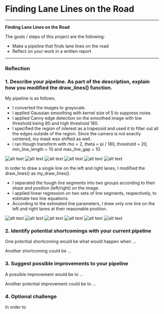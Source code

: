 # **Finding Lane Lines on the Road** 

---

**Finding Lane Lines on the Road**

The goals / steps of this project are the following:
* Make a pipeline that finds lane lines on the road
* Reflect on your work in a written report


[//]: # (Image References)

[fig1]: ./test_images_output/line_segments/solidWhiteCurve.jpg
[fig2]: ./test_images_output/line_segments/solidWhiteRight.jpg
[fig3]: ./test_images_output/line_segments/solidYellowCurve.jpg
[fig4]: ./test_images_output/line_segments/solidYellowCurve2.jpg
[fig5]: ./test_images_output/line_segments/solidYellowLeft.jpg
[fig6]: ./test_images_output/line_segments/whiteCarLaneSwitch.jpg

[fig7]: ./test_images_output/lane_marks/solidWhiteCurve.jpg
[fig8]: ./test_images_output/lane_marks/solidWhiteRight.jpg
[fig9]: ./test_images_output/lane_marks/solidYellowCurve.jpg
[fig10]: ./test_images_output/lane_marks/solidYellowCurve2.jpg
[fig11]: ./test_images_output/lane_marks/solidYellowLeft.jpg
[fig12]: ./test_images_output/lane_marks/whiteCarLaneSwitch.jpg

---

### Reflection

### 1. Describe your pipeline. As part of the description, explain how you modified the draw_lines() function.

My pipeline is as follows. 

* I converted the images to grayscale.
* I applied Gaussian smoothing with kernel size of 5 to suppress noise.
* I applied Canny edge detection on the smoothed image with low threshold being 80 and high threshold 180.
* I specified the region of interest as a trapezoid and used it to filter out all the edges outside of the region. Since the camera is not exactly centered, my mask was shifted as well.
* I ran Hough transform with rho = 2, theta = pi / 180, threshold = 20, min_line_length = 10 and max_line_gap = 10.

![alt text][fig1]
![alt text][fig2]
![alt text][fig3]
![alt text][fig4]
![alt text][fig5]
![alt text][fig6]

In order to draw a single line on the left and right lanes, I modified the draw_lines() as my_draw_lines().

* I separated the hough line segments into two groups according to their slope and position (left/right) on the image.
* I applied linear regression on two sets of line segments, respectively, to estimate two line equations.
* According to the estimated line parameters, I drew only one line on the left and right lanes at their reasonable position.

![alt text][fig7]
![alt text][fig8]
![alt text][fig9]
![alt text][fig10]
![alt text][fig11]
![alt text][fig12]


### 2. Identify potential shortcomings with your current pipeline

One potential shortcoming would be what would happen when ... 

Another shortcoming could be ...


### 3. Suggest possible improvements to your pipeline

A possible improvement would be to ...

Another potential improvement could be to ...


### 4. Optional challenge

In order to 